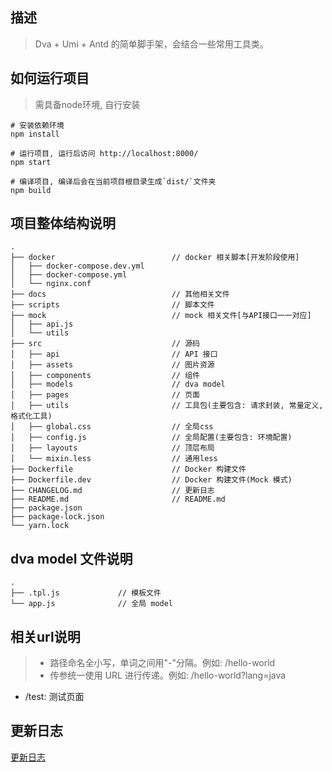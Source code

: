 ## 描述
> Dva + Umi + Antd 的简单脚手架，会结合一些常用工具类。

## 如何运行项目
> 需具备node环境, 自行安装

```shell
# 安装依赖环境
npm install

# 运行项目, 运行后访问 http://localhost:8000/
npm start

# 编译项目, 编译后会在当前项目根目录生成`dist/`文件夹
npm build

```

## 项目整体结构说明
```sbtshell
.
├── docker                          // docker 相关脚本[开发阶段使用]
│   ├── docker-compose.dev.yml
│   ├── docker-compose.yml
│   └── nginx.conf
├── docs                            // 其他相关文件
├── scripts                         // 脚本文件
├── mock                            // mock 相关文件[与API接口一一对应]
│   ├── api.js
│   └── utils
├── src                             // 源码
│   ├── api                         // API 接口
│   ├── assets                      // 图片资源
│   ├── components                  // 组件
│   ├── models                      // dva model
│   ├── pages                       // 页面
│   ├── utils                       // 工具包(主要包含: 请求封装, 常量定义, 格式化工具)
│   ├── global.css                  // 全局css
│   ├── config.js                   // 全局配置(主要包含: 环境配置)
│   ├── layouts                     // 顶层布局
│   └── mixin.less                  // 通用less
├── Dockerfile                      // Docker 构建文件
├── Dockerfile.dev                  // Docker 构建文件(Mock 模式)
├── CHANGELOG.md                    // 更新日志
├── README.md                       // README.md
├── package.json
├── package-lock.json
└── yarn.lock
```

## dva model 文件说明
```sbtshell
.
├── .tpl.js             // 模板文件
└── app.js              // 全局 model
```

## 相关url说明
> - 路径命名全小写，单词之间用"-"分隔。例如: /hello-world
> - 传参统一使用 URL 进行传递。例如: /hello-world?lang=java

- /test: 测试页面


## 更新日志
[更新日志](CHANGELOG.md)